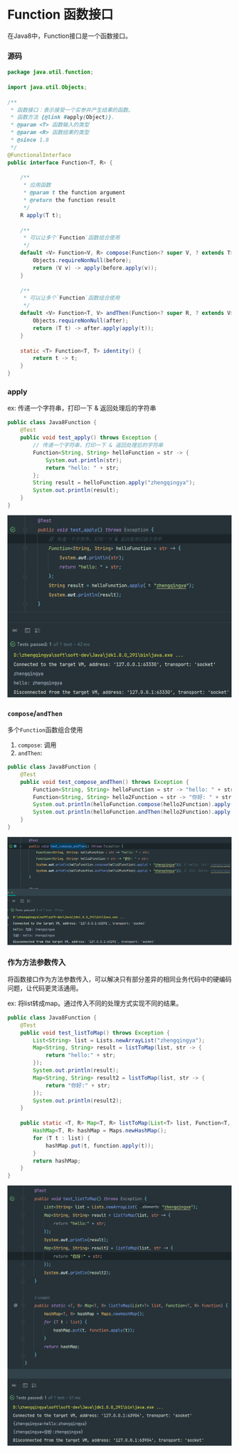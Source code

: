 # Function 函数接口

在Java8中，Function接口是一个函数接口。

### 源码

```java
package java.util.function;

import java.util.Objects;

/**
 * 函数接口：表示接受一个实参并产生结果的函数。
 * 函数方法 {@link #apply(Object)}.
 * @param <T> 函数输入的类型
 * @param <R> 函数结果的类型
 * @since 1.8
 */
@FunctionalInterface
public interface Function<T, R> {

    /**
     * 应用函数
     * @param t the function argument
     * @return the function result
     */
    R apply(T t);

    /**
     * 可以让多个`Function`函数组合使用
     */
    default <V> Function<V, R> compose(Function<? super V, ? extends T> before) {
        Objects.requireNonNull(before);
        return (V v) -> apply(before.apply(v));
    }

    /**
     * 可以让多个`Function`函数组合使用
     */
    default <V> Function<T, V> andThen(Function<? super R, ? extends V> after) {
        Objects.requireNonNull(after);
        return (T t) -> after.apply(apply(t));
    }

    static <T> Function<T, T> identity() {
        return t -> t;
    }
}
```

### apply

ex: 传递一个字符串，打印一下 & 返回处理后的字符串

```java
public class Java8Function {
    @Test
    public void test_apply() throws Exception {
        // 传递一个字符串，打印一下 & 返回处理后的字符串
        Function<String, String> helloFunction = str -> {
            System.out.println(str);
            return "hello: " + str;
        };
        String result = helloFunction.apply("zhengqingya");
        System.out.println(result);
    }
}
```

![java8-function.png](images/java8-function-apply.png)

### `compose`/`andThen`

多个`Function`函数组合使用

1. `compose`: 调用
2. `andThen`:

```java
public class Java8Function {
    @Test
    public void test_compose_andThen() throws Exception {
        Function<String, String> helloFunction = str -> "hello: " + str;
        Function<String, String> hello2Function = str -> "你好: " + str;
        System.out.println(helloFunction.compose(hello2Function).apply("zhengqingya")); // hello: 你好: zhengqingya
        System.out.println(helloFunction.andThen(hello2Function).apply("zhengqingya")); // 你好: hello: zhengqingya
    }
}
```

![java8-function.png](images/java8-function-compose-andThen.png)

### 作为方法参数传入

将函数接口作为方法参数传入，可以解决只有部分差异的相同业务代码中的硬编码问题，让代码更灵活通用。

ex: 将list转成map。通过传入不同的处理方式实现不同的结果。

```java
public class Java8Function {
    @Test
    public void test_listToMap() throws Exception {
        List<String> list = Lists.newArrayList("zhengqingya");
        Map<String, String> result = listToMap(list, str -> {
            return "hello:" + str;
        });
        System.out.println(result);
        Map<String, String> result2 = listToMap(list, str -> {
            return "你好:" + str;
        });
        System.out.println(result2);
    }

    public static <T, R> Map<T, R> listToMap(List<T> list, Function<T, R> function) {
        HashMap<T, R> hashMap = Maps.newHashMap();
        for (T t : list) {
            hashMap.put(t, function.apply(t));
        }
        return hashMap;
    }
}
```

![java8-function.png](images/java8-function-list-to-map.png)
